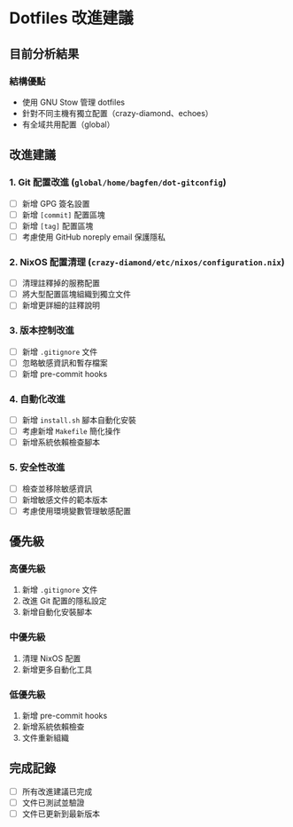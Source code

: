 # Dotfiles 改進建議

## 目前分析結果

### 結構優點
- 使用 GNU Stow 管理 dotfiles
- 針對不同主機有獨立配置（crazy-diamond、echoes）
- 有全域共用配置（global）

## 改進建議

### 1. Git 配置改進 (`global/home/bagfen/dot-gitconfig`)
- [ ] 新增 GPG 簽名設置
- [ ] 新增 `[commit]` 配置區塊
- [ ] 新增 `[tag]` 配置區塊
- [ ] 考慮使用 GitHub noreply email 保護隱私

### 2. NixOS 配置清理 (`crazy-diamond/etc/nixos/configuration.nix`)
- [ ] 清理註釋掉的服務配置
- [ ] 將大型配置區塊組織到獨立文件
- [ ] 新增更詳細的註釋說明

### 3. 版本控制改進
- [ ] 新增 `.gitignore` 文件
- [ ] 忽略敏感資訊和暫存檔案
- [ ] 新增 pre-commit hooks

### 4. 自動化改進
- [ ] 新增 `install.sh` 腳本自動化安裝
- [ ] 考慮新增 `Makefile` 簡化操作
- [ ] 新增系統依賴檢查腳本

### 5. 安全性改進
- [ ] 檢查並移除敏感資訊
- [ ] 新增敏感文件的範本版本
- [ ] 考慮使用環境變數管理敏感配置

## 優先級

### 高優先級
1. 新增 `.gitignore` 文件
2. 改進 Git 配置的隱私設定
3. 新增自動化安裝腳本

### 中優先級
1. 清理 NixOS 配置
2. 新增更多自動化工具

### 低優先級
1. 新增 pre-commit hooks
2. 新增系統依賴檢查
3. 文件重新組織

## 完成記錄
- [ ] 所有改進建議已完成
- [ ] 文件已測試並驗證
- [ ] 文件已更新到最新版本
